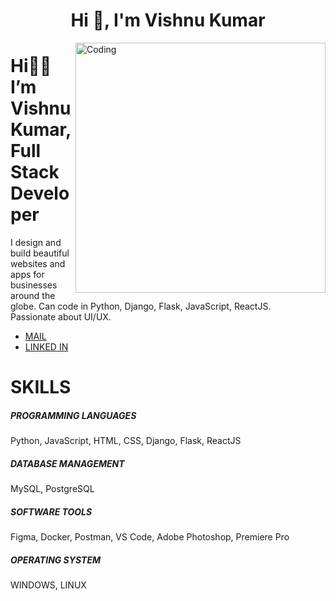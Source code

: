 <h1 align="center">Hi 👋, I'm Vishnu Kumar</h1>
<img align="right" alt="Coding" width="400" src="https://i.pinimg.com/originals/66/83/3e/66833e07d6fb9eb5d724e47d0c814285.gif">

<div>
  <h1>Hi👋🏼 I’m Vishnu Kumar,
    </br>
  Full Stack Developer</h1>
  <p>I design and build beautiful websites and apps for businesses around the globe. Can code in Python, Django, Flask, JavaScript, ReactJS.
    <br />Passionate about UI/UX.
  </p>
</div>
<ul>
  <li>
    <a href="mailto:vishnukumarss.work@gmail.com" target="_blank" >MAIL</a>
  </li>
  <li>
    <a href="https://www.linkedin.com/in/vishnu-kumar-450233212/" target="_blank" rel="noopener">LINKED IN</a>    
  </li>
</ul>
<div>
  <h1>
    SKILLS
  </h1>
  <div>
    <h5>
      PROGRAMMING LANGUAGES
    </h5>
    <p>Python, JavaScript, HTML, CSS, Django, Flask, ReactJS</p>
  </div>
  <div>
    <h5>
      DATABASE MANAGEMENT
    </h5>
    <p>MySQL, PostgreSQL</p>
  </div>
  <div>
    <h5>
      SOFTWARE TOOLS
    </h5>
    <p>Figma, Docker, Postman, VS Code, Adobe Photoshop, Premiere Pro</p>
  </div>
  <div>
    <h5>
      OPERATING SYSTEM
    </h5>
    <p>WINDOWS, LINUX</p>
  </div>
</div>
